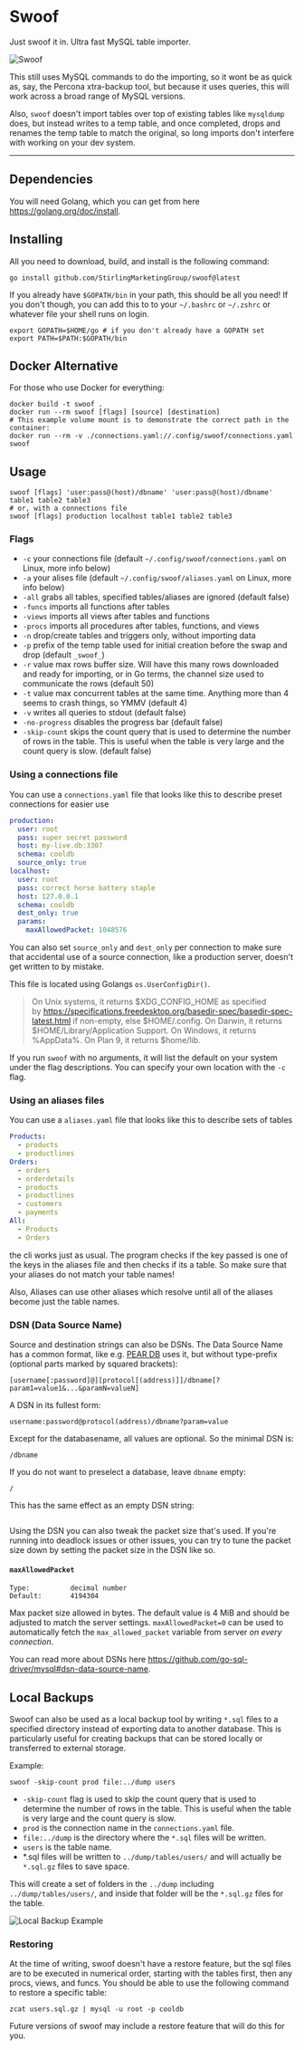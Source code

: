# Swoof

Just swoof it in. Ultra fast MySQL table importer.

![Swoof](swoof.gif)

This still uses MySQL commands to do the importing, so it wont be as quick as, say, the Percona xtra-backup tool, but because it uses queries, this will work across a broad range of MySQL versions.

Also, `swoof` doesn't import tables over top of existing tables like `mysqldump` does, but instead writes to a temp table, and once completed, drops and renames the temp table to match the original, so long imports don't interfere with working on your dev system.

---

## Dependencies

You will need Golang, which you can get from here <https://golang.org/doc/install>.

## Installing

All you need to download, build, and install is the following command:

```shell
go install github.com/StirlingMarketingGroup/swoof@latest
```

If you already have `$GOPATH/bin` in your path, this should be all you need! If you don't though, you can add this to to your `~/.bashrc` or `~/.zshrc` or whatever file your shell runs on login.

```shell
export GOPATH=$HOME/go # if you don't already have a GOPATH set
export PATH=$PATH:$GOPATH/bin
```

## Docker Alternative
For those who use Docker for everything:
```shell
docker build -t swoof .
docker run --rm swoof [flags] [source] [destination]
# This example volume mount is to demonstrate the correct path in the container:
docker run --rm -v ./connections.yaml://.config/swoof/connections.yaml swoof
```

## Usage

```shell
swoof [flags] 'user:pass@(host)/dbname' 'user:pass@(host)/dbname' table1 table2 table3
# or, with a connections file
swoof [flags] production localhost table1 table2 table3
```

### Flags

- `-c` your connections file (default `~/.config/swoof/connections.yaml` on Linux, more info below)
- `-a` your alises file (default `~/.config/swoof/aliases.yaml` on Linux, more info below)
- `-all` grabs all tables, specified tables/aliases are ignored (default false)
- `-funcs` imports all functions after tables
- `-views` imports all views after tables and functions
- `-procs` imports all procedures after tables, functions, and views
- `-n` drop/create tables and triggers only, without importing data
- `-p` prefix of the temp table used for initial creation before the swap and drop (default `_swoof_`)
- `-r` value
    max rows buffer size. Will have this many rows downloaded and ready for importing, or in Go terms, the channel size used to communicate the rows (default 50)
- `-t` value
    max concurrent tables at the same time. Anything more than 4 seems to crash things, so YMMV (default 4)
- `-v` writes all queries to stdout (default false)
- `-no-progress` disables the progress bar (default false)
- `-skip-count` skips the count query that is used to determine the number of rows in the table. This is useful when the table is very large and the count query is slow. (default false)

### Using a connections file

You can use a `connections.yaml` file that looks like this to describe preset connections for easier use

```yaml
production:
  user: root
  pass: super secret password
  host: my-live.db:3307
  schema: cooldb
  source_only: true
localhost:
  user: root
  pass: correct horse battery staple
  host: 127.0.0.1
  schema: cooldb
  dest_only: true
  params:
    maxAllowedPacket: 1048576
```

You can also set `source_only` and `dest_only` per connection to make sure that accidental use of a source connection, like a production server, doesn't get written to by mistake.

This file is located using Golangs `os.UserConfigDir()`.

> On Unix systems, it returns $XDG_CONFIG_HOME as specified by <https://specifications.freedesktop.org/basedir-spec/basedir-spec-latest.html> if non-empty, else $HOME/.config. On Darwin, it returns $HOME/Library/Application Support. On Windows, it returns %AppData%. On Plan 9, it returns $home/lib.

If you run `swoof` with no arguments, it will list the default on your system under the flag descriptions. You can specify your own location with the `-c` flag.

### Using an aliases files

You can use a `aliases.yaml` file that looks like this to describe sets of tables

```yaml
Products:
  - products
  - productlines
Orders:
  - orders
  - orderdetails
  - products
  - productlines
  - customers
  - payments
All:
  - Products
  - Orders
```

the cli works just as usual. The program checks if the key passed is one of the keys in the aliases file and then checks if its a table. So make sure that your aliases do not match your table names!

Also, Aliases can use other aliases which resolve until all of the aliases become just the table names.

### DSN (Data Source Name)

Source and destination strings can also be DSNs. The Data Source Name has a common format, like e.g. [PEAR DB](http://pear.php.net/manual/en/package.database.db.intro-dsn.php) uses it, but without type-prefix (optional parts marked by squared brackets):

```shell
[username[:password]@][protocol[(address)]]/dbname[?param1=value1&...&paramN=valueN]
```

A DSN in its fullest form:

```shell
username:password@protocol(address)/dbname?param=value
```

Except for the databasename, all values are optional. So the minimal DSN is:

```shell
/dbname
```

If you do not want to preselect a database, leave `dbname` empty:

```shell
/
```

This has the same effect as an empty DSN string:

```shell
```

Using the DSN you can also tweak the packet size that's used. If you're running into deadlock issues or other issues, you can try to tune the packet size down by setting the packet size in the DSN like so.

#### `maxAllowedPacket`

```shell
Type:          decimal number
Default:       4194304
```

Max packet size allowed in bytes. The default value is 4 MiB and should be adjusted to match the server settings. `maxAllowedPacket=0` can be used to automatically fetch the `max_allowed_packet` variable from server *on every connection*.

You can read more about DSNs here <https://github.com/go-sql-driver/mysql#dsn-data-source-name>.

## Local Backups

Swoof can also be used as a local backup tool by writing `*.sql` files to a specified directory instead of exporting data to another database. This is particularly useful for creating backups that can be stored locally or transferred to external storage.

Example:

```shell
swoof -skip-count prod file:../dump users
```

- `-skip-count` flag is used to skip the count query that is used to determine the number of rows in the table. This is useful when the table is very large and the count query is slow.
- `prod` is the connection name in the `connections.yaml` file.
- `file:../dump` is the directory where the `*.sql` files will be written.
- `users` is the table name.
- *.sql files will be written to `../dump/tables/users/` and will actually be `*.sql.gz` files to save space.

This will create a set of folders in the `../dump` including `../dump/tables/users/`, and inside that folder will be the `*.sql.gz` files for the table.

![Local Backup Example](local-backup.png)

### Restoring

At the time of writing, swoof doesn't have a restore feature, but the sql files are to be executed in numerical order, starting with the tables first, then any procs, views, and funcs. You should be able to use the following command to restore a specific table:

```shell
zcat users.sql.gz | mysql -u root -p cooldb
```

Future versions of swoof may include a restore feature that will do this for you.
